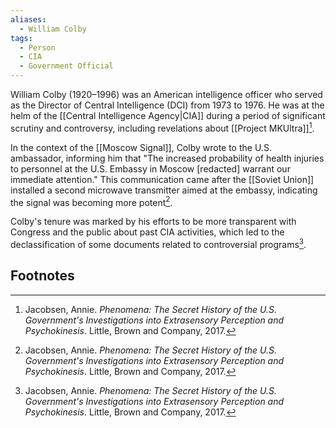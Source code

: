 ```yaml
---
aliases:
  - William Colby
tags:
  - Person
  - CIA
  - Government Official
---
```

William Colby (1920–1996) was an American intelligence officer who served as the Director of Central Intelligence (DCI) from 1973 to 1976. He was at the helm of the [[Central Intelligence Agency|CIA]] during a period of significant scrutiny and controversy, including revelations about [[Project MKUltra]][^1].

In the context of the [[Moscow Signal]], Colby wrote to the U.S. ambassador, informing him that "The increased probability of health injuries to personnel at the U.S. Embassy in Moscow [redacted] warrant our immediate attention." This communication came after the [[Soviet Union]] installed a second microwave transmitter aimed at the embassy, indicating the signal was becoming more potent[^1].

Colby's tenure was marked by his efforts to be more transparent with Congress and the public about past CIA activities, which led to the declassification of some documents related to controversial programs[^1].

## Footnotes
[^1]: Jacobsen, Annie. *Phenomena: The Secret History of the U.S. Government's Investigations into Extrasensory Perception and Psychokinesis*. Little, Brown and Company, 2017.
